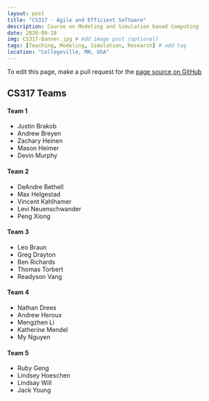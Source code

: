 ```yaml
---
layout: post
title: "CS317 - Agile and Efficient Software"
description: Course on Modeling and Simulation based Computing
date: 2020-09-28
img: CS317-Banner.jpg # Add image post (optional)
tags: [Teaching, Modeling, Simulation, Research] # add tag
location: "Collegeville, MN, USA"
---
```


To edit this page, make a pull request for the [page source on GitHub](https://github.com/maherou/Teaching/blob/master/files/CS317/Teams.md)

## CS317 Teams

#### Team 1 <Team Name Submit via PR>

- Justin Brakob
- Andrew Breyen
- Zachary Heinen
- Mason Heimer
- Devin Murphy

#### Team 2 <Team Name Submit via PR>

- DeAndre Bethell
- Max Helgestad
- Vincent Kahlhamer
- Levi Neuenschwander
- Peng Xiong

#### Team 3 <Team Name Submit via PR>
- Leo	Braun
- Greg Drayton
- Ben Richards
- Thomas Torbert
- Readyson Vang

#### Team 4 <Team Name Submit via PR>
- Nathan Drees
- Andrew Heroux
- Mengzhen Li
- Katherine Mendel
- My Nguyen
	

#### Team 5 <Team Name Submit via PR>
- Ruby Geng
- Lindsey Hoeschen
- Lindsay Will
- Jack Young
 